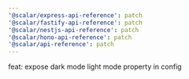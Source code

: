 ```yaml
---
'@scalar/express-api-reference': patch
'@scalar/fastify-api-reference': patch
'@scalar/nestjs-api-reference': patch
'@scalar/hono-api-reference': patch
'@scalar/api-reference': patch
---
```


feat: expose dark mode light mode property in config
